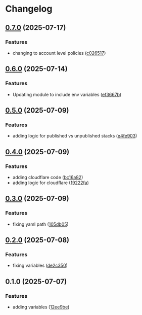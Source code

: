 # Changelog

## [0.7.0](https://github.com/Gravitas-Security/portainer_module/compare/v0.6.0...v0.7.0) (2025-07-17)


### Features

* changing to account level policies ([c026517](https://github.com/Gravitas-Security/portainer_module/commit/c0265178c3981d22bc50829cf1bce7ac4a553e3f))

## [0.6.0](https://github.com/Gravitas-Security/portainer_module/compare/v0.5.2...v0.6.0) (2025-07-14)


### Features

* Updating module to include env variables ([ef3667b](https://github.com/Gravitas-Security/portainer_module/commit/ef3667bab3af7d57929536caee64263d56cd2dbc))

## [0.5.0](https://github.com/Gravitas-Security/portainer_module/compare/v0.4.0...v0.5.0) (2025-07-09)


### Features

* adding logic for published vs unpublished stacks ([e4fe903](https://github.com/Gravitas-Security/portainer_module/commit/e4fe90335a45c91e09ba238d1041bc93cfd5e8f8))

## [0.4.0](https://github.com/Gravitas-Security/portainer_module/compare/v0.3.1...v0.4.0) (2025-07-09)


### Features

* adding cloudflare code ([bc16a82](https://github.com/Gravitas-Security/portainer_module/commit/bc16a82305cfc8d173ae2fefc4867f120c37a0e6))
* adding logic for cloudflare ([19222fa](https://github.com/Gravitas-Security/portainer_module/commit/19222fae167f37cdc1964d48bbae604805dfdc01))

## [0.3.0](https://github.com/Gravitas-Security/portainer_module/compare/v0.2.1...v0.3.0) (2025-07-09)


### Features

* fixing yaml path ([105db05](https://github.com/Gravitas-Security/portainer_module/commit/105db056c28dfe8ffa78db9c4e200530ce2ef926))

## [0.2.0](https://github.com/Gravitas-Security/portainer_module/compare/v0.1.0...v0.2.0) (2025-07-08)


### Features

* fixing variables ([de2c350](https://github.com/Gravitas-Security/portainer_module/commit/de2c350b34a0a88f774991658150bafef6711df1))

## 0.1.0 (2025-07-07)


### Features

* adding variables ([12ee9be](https://github.com/Gravitas-Security/portainer_module/commit/12ee9be2e226148ebf1c6e808398dd293700b493))
